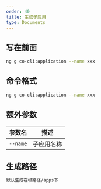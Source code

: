 ```yaml
---
order: 40
title: 生成子应用
type: Documents
---
```


## 写在前面

```bash
ng g co-cli:application --name xxx
```

## 命令格式

```bash
ng g co-cli:application --name xxx
```

## 额外参数

| 参数名               | 描述                                                  |
| -------------------  | ----------------------------------------------------- |
| `--name`             | 子应用名称                                      |

## 生成路径

```bash
默认生成在根路径/apps下
```